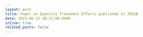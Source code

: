 ```yaml
---
layout: post
title: Paper on Quantile Treatment Effects published in JRSSB
date: 2023-06-15 16:11:00-0400
inline: true
related_posts: false
---
```

